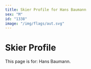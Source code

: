 ```yaml
---
title: Skier Profile for Hans Baumann
sex: "M"
id: "1338"
image: "/img/flags/aut.svg" 
---
```


# Skier Profile

This page is for: Hans Baumann.
    